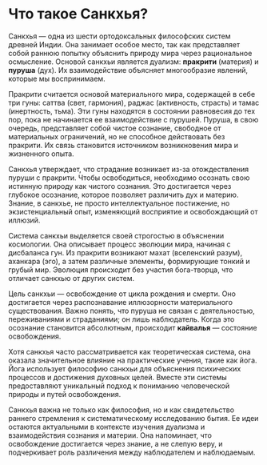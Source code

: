 # Что такое Санкхья?

Санкхья — одна из шести ортодоксальных философских систем древней Индии. Она занимает особое место, так как представляет собой раннюю попытку объяснить природу мира через рациональное осмысление. Основой санкхьи является дуализм: **пракрити** (материя) и **пуруша** (дух). Их взаимодействие объясняет многообразие явлений, которые мы воспринимаем.

Пракрити считается основой материального мира, содержащей в себе три гуны: саттва (свет, гармония), раджас (активность, страсть) и тамас (инертность, тьма). Эти гуны находятся в состоянии равновесия до тех пор, пока не начинается ее взаимодействие с пурушей. Пуруша, в свою очередь, представляет собой чистое сознание, свободное от материальных ограничений, но не способное действовать без пракрити. Их связь становится источником возникновения мира и жизненного опыта.

Санкхья утверждает, что страдание возникает из-за отождествления пуруши с пракрити. Чтобы освободиться, необходимо осознать свою истинную природу как чистого сознания. Это достигается через глубокое осознание, которое позволяет различить дух и материю. Знание, в санкхье, не просто интеллектуальное постижение, но экзистенциальный опыт, изменяющий восприятие и освобождающий от иллюзий.

Система санкхьи выделяется своей строгостью в объяснении космологии. Она описывает процесс эволюции мира, начиная с дисбаланса гун. Из пракрити возникают махат (вселенский разум), аханкара (эго), а затем различные элементы, формирующие тонкий и грубый мир. Эволюция происходит без участия бога-творца, что отличает санкхью от других систем.

Цель санкхьи — освобождение от цикла рождения и смерти. Оно достигается через распознавание иллюзорности материального существования. Важно понять, что пуруша не связан с деятельностью, переживаниями и страданиями; он лишь наблюдатель. Когда это осознание становится абсолютным, происходит **кайвалья** — состояние освобождения.

Хотя санкхья часто рассматривается как теоретическая система, она оказала значительное влияние на практические учения, такие как йога. Йога использует философию санкхьи для объяснения психических процессов и достижения духовных целей. Вместе эти системы предоставляют уникальный подход к пониманию человеческой природы и путей освобождения.

Санкхья важна не только как философия, но и как свидетельство раннего стремления к систематическому исследованию бытия. Ее идеи остаются актуальными в контексте изучения дуализма и взаимодействия сознания и материи. Она напоминает, что освобождение достигается через знание, а не слепую веру, и подчеркивает роль различения между наблюдателем и наблюдаемым.
